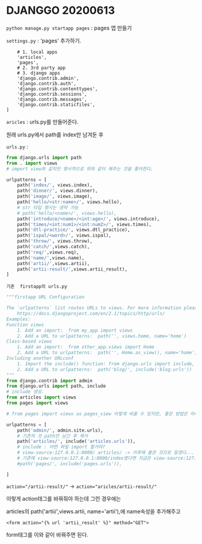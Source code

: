 # DJANGGO 20200613

`python manage.py startapp pages` : pages 앱 만들기

`settings.py` : 'pages' 추가하기.

```
    # 1. local apps
    'articles',
    'pages',
    # 2. 3rd party app
    # 3. django apps
    'django.contrib.admin',
    'django.contrib.auth',
    'django.contrib.contenttypes',
    'django.contrib.sessions',
    'django.contrib.messages',
    'django.contrib.staticfiles',
]
```

`aricles` : urls.py를 만들어준다.

원래 urls.py에서 path를 index만 남겨둔 후 

`urls.py` :

```python
from django.urls import path
from . import views 
# import view와 같지만 명시적으로 위와 같이 해주는 것을 좋아한다.

urlpatterns = [
    path('index/', views.index),
    path('dinner/', views.dinner),
    path('image/', views.image),
    path('hello/<str:name>/', views.hello),
    # str 타입 명시는 생략 가능
    # path('hello/<name>/', views.hello),
    path('introduce/<name>/<int:age>/', views.introduce),
    path('times/<int:num1>/<int:num2>/', views.times),
    path('dtl-practice/', views.dtl_practice),
    path('ispal/<word>/', views.ispal),
    path('throw/', views.throw),
    path('catch/',views.catch),
    path('req/',views.req),
    path('name/',views.name),
    path('artii/',views.artii),
    path('artii-result/',views.artii_result),
]

```

`기존  firstapp의 urls.py`

```python
"""firstapp URL Configuration

The `urlpatterns` list routes URLs to views. For more information please see:
    https://docs.djangoproject.com/en/2.1/topics/http/urls/
Examples:
Function views
    1. Add an import:  from my_app import views
    2. Add a URL to urlpatterns:  path('', views.home, name='home')
Class-based views
    1. Add an import:  from other_app.views import Home
    2. Add a URL to urlpatterns:  path('', Home.as_view(), name='home')
Including another URLconf
    1. Import the include() function: from django.urls import include, path
    2. Add a URL to urlpatterns:  path('blog/', include('blog.urls'))
"""
from django.contrib import admin
from django.urls import path, include
# include 생성.
from articles import views
from pages import views

# from pages import views as pages_view 이렇게 바꿀 수 있지만, 좋은 방법은 아니다.

urlpatterns = [
    path('admin/', admin.site.urls),
    # 기존의 것 path만 남긴 후 제거
    path('articles/', include('articles.urls')),
    # include : 어떤 파일 import 할거야?     
    # view-source:127.0.0.1:8000/ articles/ -> 이후에 붙은 것으로 알겠다...
    # 기존에 view-source:127.0.0.1:8000/index였다면 지금은 view-source:127.0.0.1:8000/articles/index가 된다.
    #path('pages/', include('pages.urls')),

]

```



`action="/artii-result/"`  -> `action="aricles/artii-result/"`

이렇게 action태그를 바꿔줘야 하는데 그런 경우에는

articles의 path('artii/',views.artii, name='artii'),에 name속성을 추가해주고

`<form action="{% url 'artii_result' %}" method="GET">`

form태그를 이와 같이 바꿔주면 된다.



